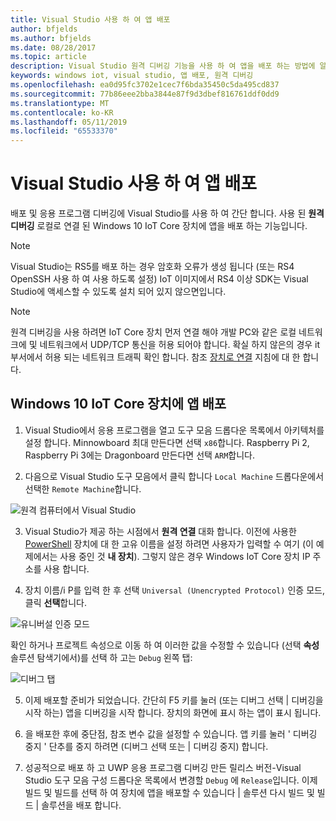 ```yaml
---
title: Visual Studio 사용 하 여 앱 배포
author: bfjelds
ms.author: bfjelds
ms.date: 08/28/2017
ms.topic: article
description: Visual Studio 원격 디버깅 기능을 사용 하 여 앱을 배포 하는 방법에 알아봅니다.
keywords: windows iot, visual studio, 앱 배포, 원격 디버깅
ms.openlocfilehash: ea0d95fc3702e1cec7f6bda35450c5da495cd837
ms.sourcegitcommit: 77b86eee2bba3844e87f9d3dbef816761ddf0dd9
ms.translationtype: MT
ms.contentlocale: ko-KR
ms.lasthandoff: 05/11/2019
ms.locfileid: "65533370"
---
```

# <a name="deploying-an-app-with-visual-studio"></a>Visual Studio 사용 하 여 앱 배포

배포 및 응용 프로그램 디버깅에 Visual Studio를 사용 하 여 간단 합니다. 사용 된 **원격 디버깅** 로컬로 연결 된 Windows 10 IoT Core 장치에 앱을 배포 하는 기능입니다. 

> [!NOTE]
> Visual Studio는 RS5를 배포 하는 경우 암호화 오류가 생성 됩니다 (또는 RS4 OpenSSH 사용 하 여 사용 하도록 설정) IoT 이미지에서 RS4 이상 SDK는 Visual Studio에 액세스할 수 있도록 설치 되어 있지 않으면입니다.

> [!NOTE]
> 원격 디버깅을 사용 하려면 IoT Core 장치 먼저 연결 해야 개발 PC와 같은 로컬 네트워크에 및 네트워크에서 UDP/TCP 통신을 허용 되어야 합니다. 확실 하지 않은의 경우 it 부서에서 허용 되는 네트워크 트래픽 확인 합니다. 참조 [장치로 연결](../connect-your-device/SetupWiFi.md) 지침에 대 한 합니다.

## <a name="deploy-apps-to-your-windows-10-iot-core-device"></a>Windows 10 IoT Core 장치에 앱 배포

1. Visual Studio에서 응용 프로그램을 열고 도구 모음 드롭다운 목록에서 아키텍처를 설정 합니다. Minnowboard 최대 만든다면 선택 `x86`합니다. Raspberry Pi 2, Raspberry Pi 3에는 Dragonboard 만든다면 선택 `ARM`합니다.

2. 다음으로 Visual Studio 도구 모음에서 클릭 합니다 `Local Machine` 드롭다운에서 선택한 `Remote Machine`합니다.

![원격 컴퓨터에서 Visual Studio](../media/AppDeployment/remote-vs.png)

3. Visual Studio가 제공 하는 시점에서 **원격 연결** 대화 합니다. 이전에 사용한 [PowerShell](../connect-your-device/PowerShell.md) 장치에 대 한 고유 이름을 설정 하려면 사용자가 입력할 수 여기 (이 예제에서는 사용 중인 것 **내 장치**). 그렇지 않은 경우 Windows IoT Core 장치 IP 주소를 사용 합니다.

4. 장치 이름/i P를 입력 한 후 선택 `Universal (Unencrypted Protocol)` 인증 모드, 클릭 **선택**합니다. 

![유니버설 인증 모드](../media/AppDeployment/remote-connections.png)

확인 하거나 프로젝트 속성으로 이동 하 여 이러한 값을 수정할 수 있습니다 (선택 **속성** 솔루션 탐색기에서)를 선택 하 고는 `Debug` 왼쪽 탭:

![디버그 탭](../media/AppDeployment/debug-tab.png)

5. 이제 배포할 준비가 되었습니다. 간단히 F5 키를 눌러 (또는 디버그 선택 | 디버깅을 시작 하는) 앱을 디버깅을 시작 합니다. 장치의 화면에 표시 하는 앱이 표시 됩니다.

6. 을 배포한 후에 중단점, 참조 변수 값을 설정할 수 있습니다. 앱 키를 눌러 ' 디버깅 중지 ' 단추를 중지 하려면 (디버그 선택 또는 | 디버깅 중지) 합니다.

7. 성공적으로 배포 하 고 UWP 응용 프로그램 디버깅 만든 릴리스 버전-Visual Studio 도구 모음 구성 드롭다운 목록에서 변경할 `Debug` 에 `Release`입니다.  이제 빌드 및 빌드를 선택 하 여 장치에 앱을 배포할 수 있습니다 | 솔루션 다시 빌드 및 빌드 | 솔루션을 배포 합니다.

